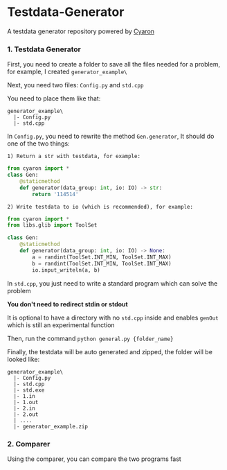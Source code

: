 # Testdata-Generator

A testdata generator repository powered by 
<a href="https://github.com/luogu-dev/cyaron/">Cyaron</a>

### 1. Testdata Generator

First, you need to create a folder to save all the files needed for a problem, for example, I created `generator_example\`

Next, you need two files: `Config.py` and `std.cpp`

You need to place them like that:

```
generator_example\
  |- Config.py
  |- std.cpp
```

In `Config.py`, you need to rewrite the method `Gen.generator`, It should do one of the two things:

    1) Return a str with testdata, for example:

```python
from cyaron import *
class Gen:
    @staticmethod
    def generator(data_group: int, io: IO) -> str: 
        return '114514'
```

    2) Write testdata to io (which is recommended), for example:

```python
from cyaron import *
from libs.glib import ToolSet

class Gen:
    @staticmethod
    def generator(data_group: int, io: IO) -> None: 
        a = randint(ToolSet.INT_MIN, ToolSet.INT_MAX)
        b = randint(ToolSet.INT_MIN, ToolSet.INT_MAX)
        io.input_writeln(a, b)
```

In `std.cpp`, you just need to write a standard program which can solve the problem

**You don't need to redirect stdin or stdout**

It is optional to have a directory with no `std.cpp` inside and enables `genOut` which is still an experimental function

Then, run the command `python general.py {folder_name}`

Finally, the testdata will be auto generated and zipped, the folder will be looked like:

```
generator_example\
  |- Config.py
  |- std.cpp
  |- std.exe
  |- 1.in
  |- 1.out
  |- 2.in
  |- 2.out
  | ....
  |- generator_example.zip
```


### 2. Comparer

Using the comparer, you can compare the two programs fast
